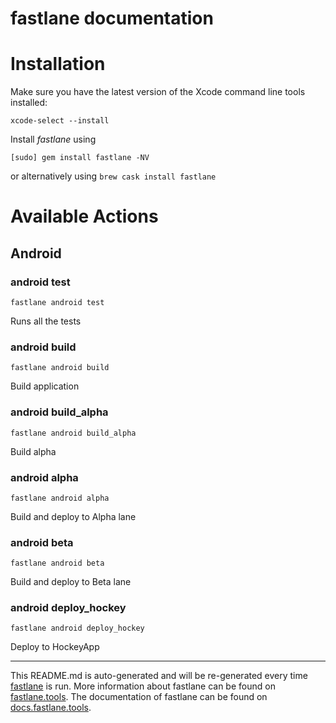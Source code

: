 # fastlane documentation

# Installation

Make sure you have the latest version of the Xcode command line tools installed:

```
xcode-select --install
```

Install _fastlane_ using

```
[sudo] gem install fastlane -NV
```

or alternatively using `brew cask install fastlane`

# Available Actions

## Android

### android test

```
fastlane android test
```

Runs all the tests

### android build

```
fastlane android build
```

Build application

### android build_alpha

```
fastlane android build_alpha
```

Build alpha

### android alpha

```
fastlane android alpha
```

Build and deploy to Alpha lane

### android beta

```
fastlane android beta
```

Build and deploy to Beta lane

### android deploy_hockey

```
fastlane android deploy_hockey
```

Deploy to HockeyApp

---

This README.md is auto-generated and will be re-generated every time [fastlane](https://fastlane.tools) is run.
More information about fastlane can be found on [fastlane.tools](https://fastlane.tools).
The documentation of fastlane can be found on [docs.fastlane.tools](https://docs.fastlane.tools).
